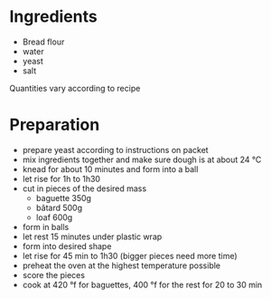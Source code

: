 # Ingredients

- Bread flour
- water
- yeast
- salt

Quantities vary according to recipe

# Preparation

- prepare yeast according to instructions on packet
- mix ingredients together and make sure dough is at about 24 °C
- knead for about 10 minutes and form into a ball
- let rise for 1h to 1h30
- cut in pieces of the desired mass
	+ baguette 350g
	+ bâtard 500g
	+ loaf 600g
- form in balls
- let rest 15 minutes under plastic wrap
- form into desired shape
- let rise for 45 min to 1h30 (bigger pieces need more time)
- preheat the oven at the highest temperature possible
- score the pieces
- cook at 420 °f for baguettes, 400 °f for the rest for 20 to 30 min
